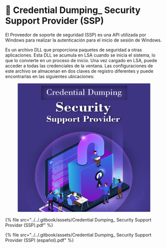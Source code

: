 # 🧳 Credential Dumping\_ Security Support Provider (SSP)

El Proveedor de soporte de seguridad (SSP) es una API utilizada por Windows para realizar la autenticación para el inicio de sesión de Windows.

Es un archivo DLL que proporciona paquetes de seguridad a otras aplicaciones. Esta DLL se acumula en LSA cuando se inicia el sistema, lo que lo convierte en un proceso de inicio. Una vez cargado en LSA, puede acceder a todas las credenciales de la ventana. Las configuraciones de este archivo se almacenan en dos claves de registro diferentes y puede encontrarlas en las siguientes ubicaciones:



<figure><img src="../../.gitbook/assets/Credential-Dumping_-Security-Support-Provider-SSP-pdf.png" alt=""><figcaption></figcaption></figure>



{% file src="../../.gitbook/assets/Credential Dumping_ Security Support Provider (SSP).pdf" %}



{% file src="../../.gitbook/assets/Credential Dumping_ Security Support Provider (SSP) (español).pdf" %}
